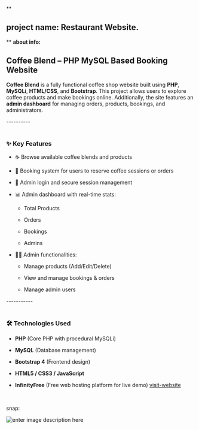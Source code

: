 
**

## project name: Restaurant Website.

**
**about info:**
## Coffee Blend – PHP MySQL Based Booking Website

**Coffee Blend** is a fully functional coffee shop website built using **PHP**, **MySQLi**, **HTML/CSS**, and **Bootstrap**. This project allows users to explore coffee products and make bookings online. Additionally, the site features an **admin dashboard** for managing orders, products, bookings, and administrators.

----------<br></br>

### ✨ Key Features

-   ☕ Browse available coffee blends and products
    
-   📅 Booking system for users to reserve coffee sessions or orders
    
-   🔐 Admin login and secure session management
    
-   📊 Admin dashboard with real-time stats:
    
    -   Total Products
        
    -   Orders
        
    -   Bookings
        
    -   Admins
        
-   🧑‍💻 Admin functionalities:
    
    -   Manage products (Add/Edit/Delete)
        
    -   View and manage bookings & orders
        
    -   Manage admin users
        

-----------<br></br>

### 🛠️ Technologies Used

-   **PHP** (Core PHP with procedural MySQLi)
    
-   **MySQL** (Database management)
    
-   **Bootstrap 4** (Frontend design)
    
-   **HTML5 / CSS3 / JavaScript**
    
-   **InfinityFree** (Free web hosting platform for live demo)
[visit-website](https://coffee-blend.wuaze.com)
 <br>


snap: 

![enter image description here](https://github.com/mdraseltalukder/coffee-blend/blob/main/5cdbda40-2080-4232-9909-115ec600ae61.png)




